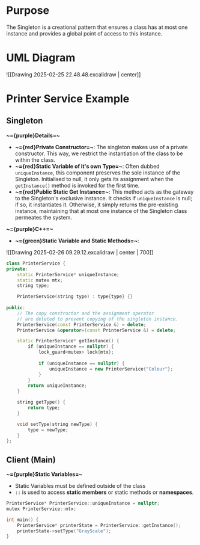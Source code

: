 # Purpose

The Singleton is a creational pattern that ensures a class has at most one instance and provides a global point of access to this instance.

# UML Diagram

![[Drawing 2025-02-25 22.48.48.excalidraw | center]]

# Printer Service Example

## Singleton 

**~={purple}Details=~**
* **~={red}Private Constructor=~**: The singleton makes use of a private constructor. This way, we restrict the instantiation of the class to be within the class.
* **~={red}Static Variable of it's own Type=~**: Often dubbed `uniqueInstance`, this component preserves the sole instance of the Singleton. Initialised to null, it only gets its assignment when the `getInstance()` method is invoked for the first time.
* **~={red}Public Static Get Instance=~**: This method acts as the gateway to the Singleton's exclusive instance. It checks if `uniqueInstance` is null; if so, it instantiates it. Otherwise, it simply returns the pre-existing instance, maintaining that at most one instance of the Singleton class permeates the system.

**~={purple}C++=~**
* **~={green}Static Variable and Static Methods=~**:

![[Drawing 2025-02-26 09.29.12.excalidraw | center | 700]]

```cpp
class PrinterService {
private:
	static PrinterService* uniqueInstance;
	static mutex mtx; 
	string type;

	PrinterService(string type) : type{type} {}
	
public:
	// The copy constructor and the assignment operator 
	// are deleted to prevent copying of the singleton instance.
    PrinterService(const PrinterService &) = delete;
    PrinterService &operator=(const PrinterService &) = delete;

	static PrinterService* getInstance() {
		if (uniqueInstance == nullptr) {
			lock_guard<mutex> lock{mtx};
			
			if (uniqueInstance == nullptr) {
				uniqueInstance = new PrinterService{"Colour"};
			}
		}
		return uniqueInstance;
	}

	string getType() {
		return type;
	}

	void setType(string newType) {
		type = newType;
	}
};
```

## Client (Main) 

**~={purple}Static Variables=~**
* Static Variables must be defined outside of the class
* `::` is used to access **static members** or static methods or **namespaces**.

```cpp
PrinterService* PrinterService::uniqueInstance = nullptr;
mutex PrinterService::mtx;

int main() {
	PrinterService* printerState = PrinterService::getInstance();
	printerState->setType("GrayScale");
}
```
